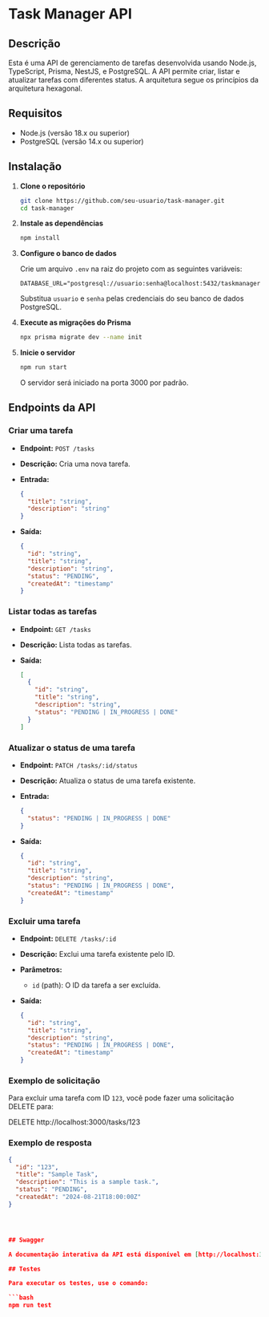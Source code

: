 # Task Manager API

## Descrição

Esta é uma API de gerenciamento de tarefas desenvolvida usando Node.js, TypeScript, Prisma, NestJS, e PostgreSQL. A API permite criar, listar e atualizar tarefas com diferentes status. A arquitetura segue os princípios da arquitetura hexagonal.

## Requisitos

- Node.js (versão 18.x ou superior)
- PostgreSQL (versão 14.x ou superior)

## Instalação

1. **Clone o repositório**

   ```bash
   git clone https://github.com/seu-usuario/task-manager.git
   cd task-manager
   ```

2. **Instale as dependências**

   ```bash
   npm install
   ```

3. **Configure o banco de dados**

   Crie um arquivo `.env` na raiz do projeto com as seguintes variáveis:

   ```env
   DATABASE_URL="postgresql://usuario:senha@localhost:5432/taskmanager"
   ```

   Substitua `usuario` e `senha` pelas credenciais do seu banco de dados PostgreSQL.

4. **Execute as migrações do Prisma**

   ```bash
   npx prisma migrate dev --name init
   ```

5. **Inicie o servidor**

   ```bash
   npm run start
   ```

   O servidor será iniciado na porta 3000 por padrão.

## Endpoints da API

### Criar uma tarefa

- **Endpoint:** `POST /tasks`
- **Descrição:** Cria uma nova tarefa.
- **Entrada:**

  ```json
  {
    "title": "string",
    "description": "string"
  }
  ```

- **Saída:**

  ```json
  {
    "id": "string",
    "title": "string",
    "description": "string",
    "status": "PENDING",
    "createdAt": "timestamp"
  }
  ```

### Listar todas as tarefas

- **Endpoint:** `GET /tasks`
- **Descrição:** Lista todas as tarefas.
- **Saída:**

  ```json
  [
    {
      "id": "string",
      "title": "string",
      "description": "string",
      "status": "PENDING | IN_PROGRESS | DONE"
    }
  ]
  ```

### Atualizar o status de uma tarefa

- **Endpoint:** `PATCH /tasks/:id/status`
- **Descrição:** Atualiza o status de uma tarefa existente.
- **Entrada:**

  ```json
  {
    "status": "PENDING | IN_PROGRESS | DONE"
  }
  ```

- **Saída:**

  ```json
  {
    "id": "string",
    "title": "string",
    "description": "string",
    "status": "PENDING | IN_PROGRESS | DONE",
    "createdAt": "timestamp"
  }
  ```
### Excluir uma tarefa

- **Endpoint:** `DELETE /tasks/:id`
- **Descrição:** Exclui uma tarefa existente pelo ID.
- **Parâmetros:**

    - `id` (path): O ID da tarefa a ser excluída.

- **Saída:**

    ```json
    {
      "id": "string",
      "title": "string",
      "description": "string",
      "status": "PENDING | IN_PROGRESS | DONE",
      "createdAt": "timestamp"
    }
    ```

### Exemplo de solicitação

Para excluir uma tarefa com ID `123`, você pode fazer uma solicitação DELETE para:

DELETE http://localhost:3000/tasks/123

### Exemplo de resposta

```json
{
  "id": "123",
  "title": "Sample Task",
  "description": "This is a sample task.",
  "status": "PENDING",
  "createdAt": "2024-08-21T18:00:00Z"
}




## Swagger

A documentação interativa da API está disponível em [http://localhost:3000/api](http://localhost:3000/api).

## Testes

Para executar os testes, use o comando:

```bash
npm run test
```
